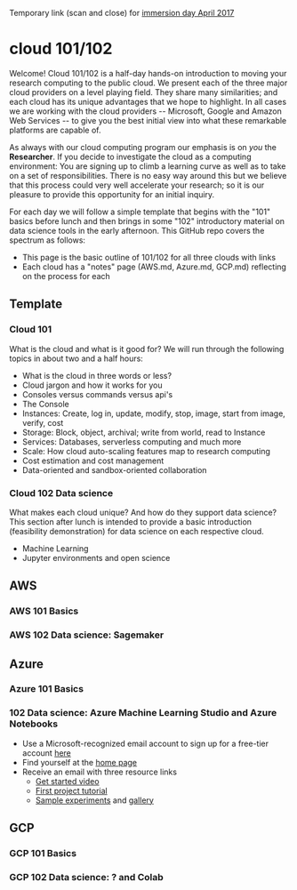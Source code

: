 Temporary link (scan and close) for [immersion day April 2017](https://cloudmaven.github.io/documentation/rc_cloud101_immersion.html)


# cloud 101/102

Welcome! Cloud 101/102 is a half-day hands-on introduction to moving your research computing to
the public cloud. We present each of the three major cloud providers on a level playing field.
They share many similarities; and each cloud has its unique advantages that we hope to highlight. 
In all cases we are working with the cloud providers -- Microsoft, Google and Amazon Web Services --
to give you the best initial view into what these remarkable platforms are capable of.

As always with our cloud computing program our emphasis is on *you* the **Researcher**. 
If you decide to investigate the cloud as a computing environment: You are signing up to climb a 
learning curve as well as to take on a set of responsibilities. There is no easy way around 
this but we believe that this process could very well accelerate your research; so it is 
our pleasure to provide this opportunity for an initial inquiry.

For each day we will follow a simple template that begins with the "101" basics before lunch
and then brings in some "102" introductory material on data science tools in the early afternoon. 
This GitHub repo covers the spectrum as follows: 

* This page is the basic outline of 101/102 for all three clouds with links
* Each cloud has a "notes" page (AWS.md, Azure.md, GCP.md) reflecting on the process for each


## Template


### Cloud 101


What is the cloud and what is it good for? We will run through the following topics in about
two and a half hours: 


* What is the cloud in three words or less?
* Cloud jargon and how it works for you
* Consoles versus commands versus api's
* The Console
* Instances: Create, log in, update, modify, stop, image, start from image, verify, cost
* Storage: Block, object, archival; write from world, read to Instance
* Services: Databases, serverless computing and much more
* Scale: How cloud auto-scaling features map to research computing
* Cost estimation and cost management
* Data-oriented and sandbox-oriented collaboration


### Cloud 102 Data science


What makes each cloud unique? And how do they support data science? This section after lunch
is intended to provide a basic introduction (feasibility demonstration) for data science on 
each respective cloud. 


* Machine Learning
* Jupyter environments and open science


## AWS 


### AWS 101 Basics


### AWS 102 Data science: Sagemaker


## Azure


### Azure 101 Basics


### 102 Data science: Azure Machine Learning Studio and Azure Notebooks


* Use a Microsoft-recognized email account to sign up for a free-tier account [here](https://studio.azureml.net/)
* Find yourself at the [home page](https://studio.azureml.net/Home/)
* Receive an email with three resource links
  * [Get started video](https://contosoafx.blob.core.windows.net/media/02%20Getting%20Started%20with%20Azure%20Machine%20Learning%20Studio.mp4)
  * [First project tutorial](https://azure.microsoft.com/email/?destination=https%3A%2F%2Fdocs.microsoft.com%2Fen-us%2Fazure%2Fmachine-learning%2Fstudio%2Fcreate-experiment&p=bT01ZDM5ZGMwMS00NWZlLTQxOTYtYjA5Yy01MDk0MzY3MDBiMzQmdT1hZW8mbD1kb2NzJTNBY3JlYXRlLWV4cGVyaW1lbnQ%3D)
  * [Sample experiments](https://azure.microsoft.com/email/?destination=https%3A%2F%2Fdocs.microsoft.com%2Fen-us%2Fazure%2Fmachine-learning%2Fstudio%2Fsample-experiments&p=bT01ZDM5ZGMwMS00NWZlLTQxOTYtYjA5Yy01MDk0MzY3MDBiMzQmdT1hZW8mbD1kb2NzJTNBc2FtcGxlLWV4cGVyaW1lbnRz)
and [gallery](https://azure.microsoft.com/email/?destination=https%3A%2F%2Fgallery.azure.ai%2F&p=bT01ZDM5ZGMwMS00NWZlLTQxOTYtYjA5Yy01MDk0MzY3MDBiMzQmdT1hZW8mbD1nYWxsZXJ5LmF6dXJlLmFpXzI%3D)
  
  
  
## GCP 


### GCP 101 Basics


### GCP 102 Data science: ? and Colab

